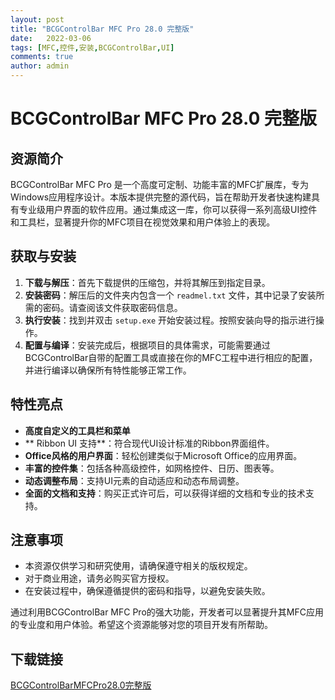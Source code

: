 ```yaml
---
layout: post
title: "BCGControlBar MFC Pro 28.0 完整版"
date:   2022-03-06
tags: [MFC,控件,安装,BCGControlBar,UI]
comments: true
author: admin
---
```

# BCGControlBar MFC Pro 28.0 完整版

## 资源简介

BCGControlBar MFC Pro 是一个高度可定制、功能丰富的MFC扩展库，专为Windows应用程序设计。本版本提供完整的源代码，旨在帮助开发者快速构建具有专业级用户界面的软件应用。通过集成这一库，你可以获得一系列高级UI控件和工具栏，显著提升你的MFC项目在视觉效果和用户体验上的表现。

## 获取与安装

1. **下载与解压**：首先下载提供的压缩包，并将其解压到指定目录。
2. **安装密码**：解压后的文件夹内包含一个 `readmel.txt` 文件，其中记录了安装所需的密码。请查阅该文件获取密码信息。
3. **执行安装**：找到并双击 `setup.exe` 开始安装过程。按照安装向导的指示进行操作。
4. **配置与编译**：安装完成后，根据项目的具体需求，可能需要通过BCGControlBar自带的配置工具或直接在你的MFC工程中进行相应的配置，并进行编译以确保所有特性能够正常工作。

## 特性亮点

- **高度自定义的工具栏和菜单**
- ** Ribbon UI 支持**：符合现代UI设计标准的Ribbon界面组件。
- **Office风格的用户界面**：轻松创建类似于Microsoft Office的应用界面。
- **丰富的控件集**：包括各种高级控件，如网格控件、日历、图表等。
- **动态调整布局**：支持UI元素的自动适应和动态布局调整。
- **全面的文档和支持**：购买正式许可后，可以获得详细的文档和专业的技术支持。

## 注意事项

- 本资源仅供学习和研究使用，请确保遵守相关的版权规定。
- 对于商业用途，请务必购买官方授权。
- 在安装过程中，确保遵循提供的密码和指导，以避免安装失败。

通过利用BCGControlBar MFC Pro的强大功能，开发者可以显著提升其MFC应用的专业度和用户体验。希望这个资源能够对您的项目开发有所帮助。

## 下载链接

[BCGControlBarMFCPro28.0完整版](https://pan.quark.cn/s/51db21198cf4)
